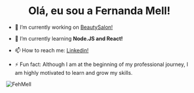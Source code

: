 <h1 align = "center" > Olá, eu sou a Fernanda Mell! </h1>



- 🔭 I’m currently working on [BeautySalon!](https://github.com/FehMell/BeautySalon)
  
- 🌱 I’m currently learning **Node.JS and React!**

- 📫 How to reach me: [Linkedin!](https://www.linkedin.com/in/fernanda-mell/)
 
- ⚡ Fun fact: Although I am at the beginning of my professional journey, I am highly motivated to learn and grow my skills.

<p><img align="center" src="https://github-readme-stats.vercel.app/api/top-langs?username=FehMell&show_icons=true&locale=en&layout=compact" alt="FehMell" /></p>
